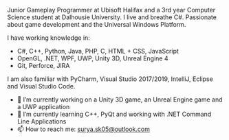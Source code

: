 Junior Gameplay Programmer at Ubisoft Halifax and a 3rd year Computer Science student at Dalhousie University. I live and breathe C#. Passionate about game development and the Universal Windows Platform. 

I have working knowledge in: 
- C#, C++, Python, Java, PHP, C, HTML + CSS, JavaScript 
- OpenGL, .NET, WPF, UWP, Unity 3D, Unreal Engine 4 
- Git, Perforce, JIRA

I am also familiar with PyCharm, Visual Studio 2017/2019, IntelliJ, Eclipse and Visual Studio Code. 

- 🔭 I’m currently working on a Unity 3D game, an Unreal Engine game and a UWP application
- 🌱 I’m currently learning C++, PyQt and working with .NET Command Line Applications
- 📫 How to reach me: surya.sk05@outlook.com

